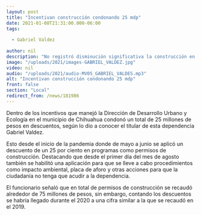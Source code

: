```yaml
---
layout: post
title: "Incentivan construcción condonando 25 mdp"
date: 2021-01-08T21:31:00.000-06:00
tags:
  
  - Gabriel Valdez
  
author: nil
description: "No registró disminución significativa la construcción en el municipio de Chihuahua."
image: "/uploads/2021/images-GABRIEL_VALDEZ.jpg"
video: nil
audio: "/uploads/2021/audio-MV05_GABRIEL_VALDES.mp3"
alt: "Incentivan construcción condonando 25 mdp"
front: false
section: "Local"
redirect_from: /news/181986
---
```


Dentro de los incentivos que manejó la Dirección de Desarrollo Urbano y Ecología en el municipio de Chihuahua condonó un total de 25 millones de pesos en descuentos, según lo dio a conocer el titular de esta dependencia Gabriel Valdez.

Esto desde el inicio de la pandemia donde de mayo a junio se aplicó un descuento de un 25 por ciento en programas como permisos de construcción. Destacando que desde el primer día del mes de agosto también se habilitó una aplicación para que se lleve a cabo procedimientos como impacto ambiental, placa de aforo y otras acciones para que la ciudadanía no tenga que acudir a la dependencia.

El funcionario señaló que en total de permisos de construcción se recaudó alrededor de 75 millones de pesos, sin embargo, contando los descuentos se habría llegado durante el 2020 a una cifra similar a la que se recaudó en el 2019.